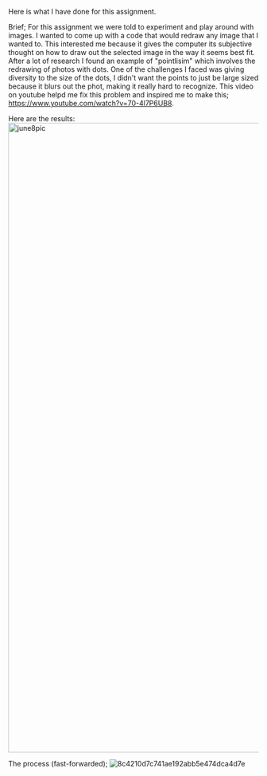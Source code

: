 Here is what I have done for this assignment.

Brief; For this assignment we were told to experiment and play around with images. I wanted to come up with a code that would redraw any image that I wanted to. This interested me because it gives the computer its subjective thought on how to draw out the selected image in the way it seems best fit. After a lot of research I found an example of "pointlisim" which involves the redrawing of photos with dots. One of the challenges I faced was giving diversity to the size of the dots, I didn't want the points to just be large sized because it blurs out the phot, making it really hard to recognize. This video on youtube helpd me fix this problem and inspired me to make this; https://www.youtube.com/watch?v=70-4l7P6UB8. 

Here are the results:
<img width="1263" alt="june8pic" src="https://user-images.githubusercontent.com/66205383/84010715-1cac7f00-a986-11ea-8e80-fb94e06c2619.png">


The process (fast-forwarded);
![8c4210d7c741ae192abb5e474dca4d7e](https://user-images.githubusercontent.com/66205383/84010917-62694780-a986-11ea-8b25-6e4639a97730.gif)
